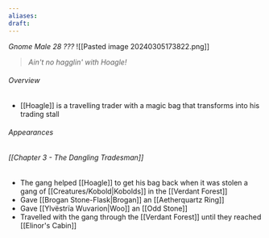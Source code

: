 ```yaml
---
aliases: 
draft:
---
```

*Gnome Male 28 ???*
![[Pasted image 20240305173822.png]]
> *Ain't no hagglin' with Hoagle!*
###### Overview
- [[Hoagle]] is a travelling trader with a magic bag that transforms into his trading stall
###### Appearances
###### [[Chapter 3 - The Dangling Tradesman]]
- The gang helped [[Hoagle]] to get his bag back when it was stolen a gang of [[Creatures/Kobold|Kobolds]] in the [[Verdant Forest]]
- Gave [[Brogan Stone-Flask|Brogan]] an [[Aetherquartz Ring]]
- Gave [[Ylvëstrïa Wuvarion|Woo]] an [[Odd Stone]]
- Travelled with the gang through the [[Verdant Forest]] until they reached [[Elinor's Cabin]]